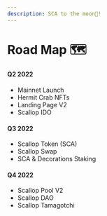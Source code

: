 ```yaml
---
description: SCA to the moon🚀!
---
```


# Road Map 🗺

#### Q2 2022

* Mainnet Launch
* Hermit Crab NFTs
* Landing Page V2
* Scallop IDO

#### Q3 2022

* Scallop Token (SCA)
* Scallop Swap
* SCA & Decorations Staking



#### Q4 2022

* Scallop Pool V2
* Scallop DAO
* Scallop Tamagotchi